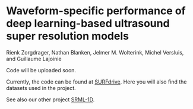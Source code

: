 # Waveform-specific performance of deep learning-based ultrasound super resolution models

Rienk Zorgdrager, Nathan Blanken, Jelmer M. Wolterink, Michel Versluis, and Guillaume Lajoinie

Code will be uploaded soon.

Currently, the code can be found at [SURFdrive](https://surfdrive.surf.nl/files/index.php/s/MkF1txgyJhnKw6W?path=%2FSRML-1D-pulse-types). Here you will also find the datasets used in the project.

See also our other project [SRML-1D](https://github.com/MIAGroupUT/SRML-1D).
